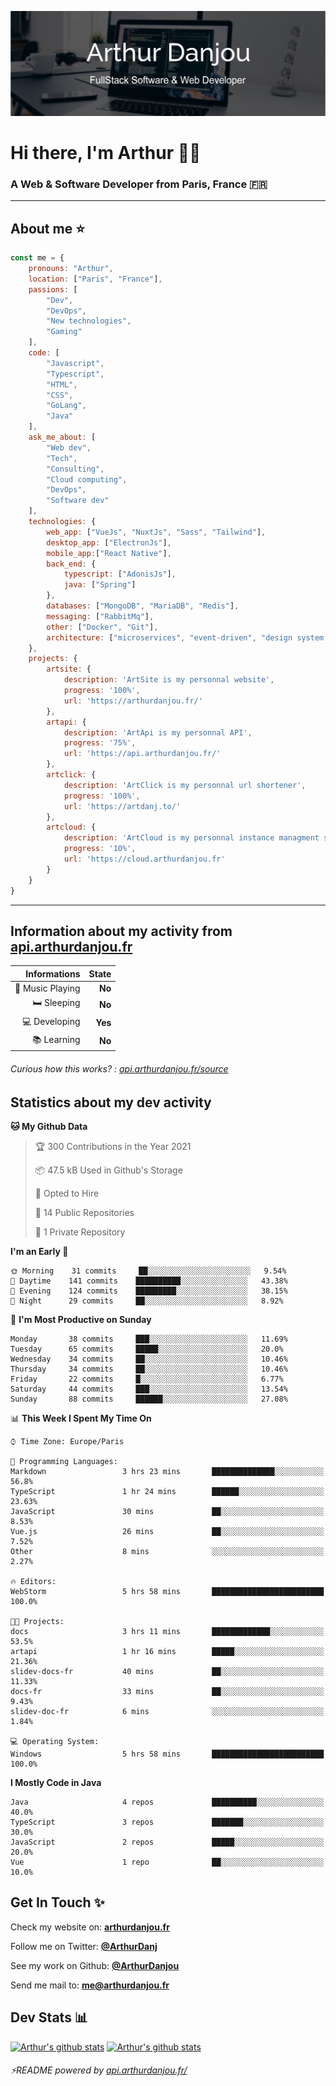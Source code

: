 ![Banner](./assets/Banner.png)

# Hi there, I'm Arthur 🙋‍♂️
### A Web & Software Developer from Paris, France 🇫🇷

---
## About me ⭐

```javascript
const me = {
    pronouns: "Arthur", 
    location: ["Paris", "France"],
    passions: [
        "Dev", 
        "DevOps", 
        "New technologies",
        "Gaming"
    ],
    code: [
        "Javascript", 
        "Typescript", 
        "HTML", 
        "CSS", 
        "GoLang", 
        "Java"
    ],
    ask_me_about: [
        "Web dev", 
        "Tech", 
        "Consulting", 
        "Cloud computing", 
        "DevOps",
        "Software dev"
    ],
    technologies: {
        web_app: ["VueJs", "NuxtJs", "Sass", "Tailwind"],
        desktop_app: ["ElectronJs"],
        mobile_app:["React Native"],
        back_end: {
            typescript: ["AdonisJs"],
            java: ["Spring"]
        },
        databases: ["MongoDB", "MariaDB", "Redis"],
        messaging: ["RabbitMq"],
        other: ["Docker", "Git"],
        architecture: ["microservices", "event-driven", "design system pattern"],
    },
    projects: {
        artsite: {
            description: 'ArtSite is my personnal website',
            progress: '100%',
            url: 'https://arthurdanjou.fr/'
        },
        artapi: {
            description: 'ArtApi is my personnal API',
            progress: '75%',
            url: 'https://api.arthurdanjou.fr/'
        },
        artclick: {
            description: 'ArtClick is my personnal url shortener',
            progress: '100%',
            url: 'https://artdanj.to/'
        },
        artcloud: {
            description: 'ArtCloud is my personnal instance managment system',
            progress: '10%',
            url: 'https://cloud.arthurdanjou.fr'
        }
    }
}
```
---

## Information about my activity from [api.arthurdanjou.fr](https://api.arthurdanjou.fr)

| Informations                 |   State |
| ---------------------------: | ------: |
| :musical_note: Music Playing |  **No** |
|               :bed: Sleeping |  **No** |
|        :computer: Developing |  **Yes** |
|             :books: Learning |  **No** |

###### Curious how this works? : [api.arthurdanjou.fr/source](https://api.arthurdanjou.fr/source)

## Statistics about my dev activity

<!--START_SECTION:waka-->
**🐱 My Github Data** 

> 🏆 300 Contributions in the Year 2021
 > 
> 📦 47.5 kB Used in Github's Storage 
 > 
> 💼 Opted to Hire
 > 
> 📜 14 Public Repositories 
 > 
> 🔑 1 Private Repository 
 > 
**I'm an Early 🐤** 

```text
🌞 Morning    31 commits     ██░░░░░░░░░░░░░░░░░░░░░░░   9.54% 
🌆 Daytime    141 commits    ██████████░░░░░░░░░░░░░░░   43.38% 
🌃 Evening    124 commits    █████████░░░░░░░░░░░░░░░░   38.15% 
🌙 Night      29 commits     ██░░░░░░░░░░░░░░░░░░░░░░░   8.92%

```
📅 **I'm Most Productive on Sunday** 

```text
Monday       38 commits     ███░░░░░░░░░░░░░░░░░░░░░░   11.69% 
Tuesday      65 commits     █████░░░░░░░░░░░░░░░░░░░░   20.0% 
Wednesday    34 commits     ██░░░░░░░░░░░░░░░░░░░░░░░   10.46% 
Thursday     34 commits     ██░░░░░░░░░░░░░░░░░░░░░░░   10.46% 
Friday       22 commits     █░░░░░░░░░░░░░░░░░░░░░░░░   6.77% 
Saturday     44 commits     ███░░░░░░░░░░░░░░░░░░░░░░   13.54% 
Sunday       88 commits     ██████░░░░░░░░░░░░░░░░░░░   27.08%

```


📊 **This Week I Spent My Time On** 

```text
⌚︎ Time Zone: Europe/Paris

💬 Programming Languages: 
Markdown                 3 hrs 23 mins       ██████████████░░░░░░░░░░░   56.8% 
TypeScript               1 hr 24 mins        ██████░░░░░░░░░░░░░░░░░░░   23.63% 
JavaScript               30 mins             ██░░░░░░░░░░░░░░░░░░░░░░░   8.53% 
Vue.js                   26 mins             ██░░░░░░░░░░░░░░░░░░░░░░░   7.52% 
Other                    8 mins              ░░░░░░░░░░░░░░░░░░░░░░░░░   2.27%

🔥 Editors: 
WebStorm                 5 hrs 58 mins       █████████████████████████   100.0%

🐱‍💻 Projects: 
docs                     3 hrs 11 mins       █████████████░░░░░░░░░░░░   53.5% 
artapi                   1 hr 16 mins        █████░░░░░░░░░░░░░░░░░░░░   21.36% 
slidev-docs-fr           40 mins             ██░░░░░░░░░░░░░░░░░░░░░░░   11.33% 
docs-fr                  33 mins             ██░░░░░░░░░░░░░░░░░░░░░░░   9.43% 
slidev-doc-fr            6 mins              ░░░░░░░░░░░░░░░░░░░░░░░░░   1.84%

💻 Operating System: 
Windows                  5 hrs 58 mins       █████████████████████████   100.0%

```

**I Mostly Code in Java** 

```text
Java                     4 repos             ██████████░░░░░░░░░░░░░░░   40.0% 
TypeScript               3 repos             ███████░░░░░░░░░░░░░░░░░░   30.0% 
JavaScript               2 repos             █████░░░░░░░░░░░░░░░░░░░░   20.0% 
Vue                      1 repo              ██░░░░░░░░░░░░░░░░░░░░░░░   10.0%

```



<!--END_SECTION:waka-->

## Get In Touch ✨
Check my website on: [**arthurdanjou.fr**](https://arthurdanjou.fr)

Follow me on Twitter: [**@ArthurDanj**](https://twitter.com/ArthurDanj)

See my work on Github: [**@ArthurDanjou**](https://github.com/ArthurDanjou)

Send me mail to: [**me@arthurdanjou.fr**](mailto:me@arthurdanjou.fr)

## Dev Stats 📊

[![Arthur's github stats](https://github-readme-stats.vercel.app/api?count_private=true&show_icons=true&theme=dracula&username=arthurdanjou)](https://github.com/anuraghazra/github-readme-stats)
[![Arthur's github stats](https://github-readme-stats.vercel.app/api/top-langs/?count_private=true&show_icons=true&theme=dracula&username=arthurdanjou&layout=compact)](https://github.com/anuraghazra/github-readme-stats)

###### ⚡README powered by [api.arthurdanjou.fr/](https://api.arthurdanjou.fr)
